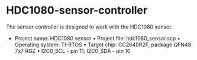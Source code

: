 # HDC1080-sensor-controller
The sensor controller is designed to work with the HDC1080 sensor. 
* Project name: HDC1080 sensor 
• Project file: hdc1080_sensor.scp 
• Operating system: TI-RTOS 
• Target chip: CC2640R2F, package QFN48 7x7 RGZ 
• I2C0_SCL - pin 11; I2C0_SDA - pin 10
